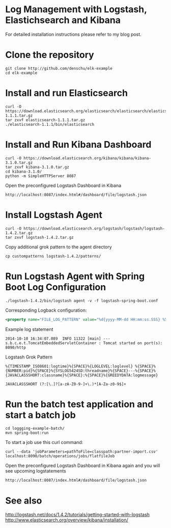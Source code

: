 Log Management with Logstash, Elastichsearch and Kibana
======================================================================

For detailed installation instructions please refer to my blog post.

# Clone the repository

```shell
git clone http://github.com/denschu/elk-example
cd elk-example
```

# Install and run Elasticsearch

```shell
curl -O https://download.elasticsearch.org/elasticsearch/elasticsearch/elasticsearch-1.1.1.tar.gz
tar zxvf elasticsearch-1.1.1.tar.gz
./elasticsearch-1.1.1/bin/elasticsearch 
```

# Install and Run Kibana Dashboard

```shell
curl -O https://download.elasticsearch.org/kibana/kibana/kibana-3.1.0.tar.gz
tar zxvf kibana-3.1.0.tar.gz
cd kibana-3.1.0/
python -m SimpleHTTPServer 8087
```

Open the preconfigured Logstash Dashboard in Kibana

```shell
http://localhost:8087/index.html#/dashboard/file/logstash.json
```

# Install Logstash Agent

```shell
curl -O https://download.elasticsearch.org/logstash/logstash/logstash-1.4.2.tar.gz
tar zxvf logstash-1.4.2.tar.gz
```

Copy additional grok pattern to the agent directory

```shell
cp custompatterns logstash-1.4.2/patterns/
```

# Run Logstash Agent with Spring Boot Log Configuration

```shell
./logstash-1.4.2/bin/logstash agent -v -f logstash-spring-boot.conf
```

Corresponding Logback configuration:

```xml
<property name="FILE_LOG_PATTERN" value="%d{yyyy-MM-dd HH:mm:ss.SSS} %5p ${PID:- } [%t] --- %-40.40logger{39} : %m%n%wex"/>
```

Example log statement

```shell
2014-10-10 16:34:07.089  INFO 11322 [main] --- s.b.c.e.t.TomcatEmbeddedServletContainer : Tomcat started on port(s): 8090/http
```

Logstash Grok Pattern

```shell
%{TIMESTAMP_ISO8601:logtime}%{SPACE}%{LOGLEVEL:loglevel} %{SPACE}%{NUMBER:pid}%{SPACE}%{SYSLOG5424SD:threadname}%{SPACE}---%{SPACE}%{JAVACLASSSHORT:classname}%{SPACE}:%{SPACE}%{GREEDYDATA:logmessage}
```

```shell
JAVACLASSSHORT (?:[\.]?[a-zA-Z0-9-]+\.)*[A-Za-z0-9$]+
```

# Run the batch test application and start a batch job

```shell
cd loggging-example-batch/
mvn spring-boot:run
```

To start a job use this curl command:

```shell
curl --data 'jobParameters=pathToFile=classpath:partner-import.csv' localhost:8090/batch/operations/jobs/flatfileJob
```

Open the preconfigured Logstash Dashboard in Kibana again and you will see upcoming logstatements

```shell
http://localhost:8087/index.html#/dashboard/file/logstash.json
```

# See also

http://logstash.net/docs/1.4.2/tutorials/getting-started-with-logstash
http://www.elasticsearch.org/overview/kibana/installation/
